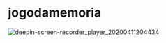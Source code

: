 # jogodamemoria

![deepin-screen-recorder_player_20200411204434](https://user-images.githubusercontent.com/63119956/79057271-e4165080-7c35-11ea-8340-9acea51ad48e.gif)
